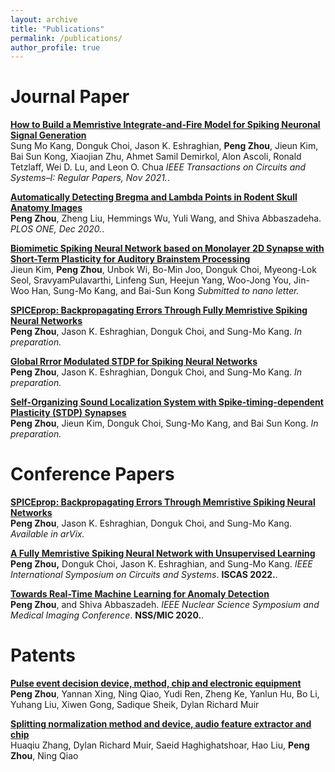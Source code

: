 ```yaml
---
layout: archive
title: "Publications"
permalink: /publications/
author_profile: true
---
```


# Journal Paper
<b>[How to Build a Memristive Integrate-and-Fire Model for Spiking Neuronal Signal Generation](https://ieeexplore.ieee.org/document/9618724)</b> <br> 
Sung Mo Kang, Donguk Choi, Jason K. Eshraghian, <b>Peng Zhou</b>, Jieun Kim, Bai Sun Kong, Xiaojian Zhu, Ahmet Samil Demirkol, Alon Ascoli, Ronald Tetzlaff, Wei D. Lu, and Leon O. Chua
<i>IEEE Transactions on Circuits and Systems–I: Regular Papers, Nov 2021.</i>.

<b>[Automatically Detecting Bregma and Lambda Points in Rodent Skull Anatomy Images](https://journals.plos.org/plosone/article?id=10.1371/journal.pone.0244378)</b> <br> 
<b>Peng Zhou</b>, Zheng Liu, Hemmings Wu, Yuli Wang, and Shiva Abbaszadeha.
<i>PLOS ONE, Dec 2020.</i>.

<b>[Biomimetic Spiking Neural Network based on Monolayer 2D Synapse with Short-Term Plasticity for Auditory Brainstem Processing]()</b> <br> 
Jieun Kim, <b>Peng Zhou</b>, Unbok Wi, Bo-Min Joo, Donguk Choi, Myeong-Lok Seol, SravyamPulavarthi, Linfeng Sun, Heejun Yang, Woo-Jong You, Jin-Woo Han, Sung-Mo Kang, and Bai-Sun Kong
<i>Submitted to nano letter.</i>

<b>[SPICEprop: Backpropagating Errors Through Fully Memristive Spiking Neural Networks]()</b> <br> 
<b>Peng Zhou</b>, Jason K. Eshraghian, Donguk Choi, and Sung-Mo Kang.
<i>In preparation.</i>

<b>[Global Rrror Modulated STDP for Spiking Neural Networks]()</b> <br> 
<b>Peng Zhou</b>, Jason K. Eshraghian, Donguk Choi, and Sung-Mo Kang.
<i>In preparation.</i>

<b>[Self-Organizing Sound Localization System with Spike-timing-dependent Plasticity (STDP) Synapses]()</b> <br> 
<b>Peng Zhou</b>, Jieun Kim, Donguk Choi, Sung-Mo Kang, and Bai Sun Kong.
<i>In preparation.</i>

# Conference Papers
<b>[SPICEprop: Backpropagating Errors Through Memristive Spiking Neural Networks](https://arxiv.org/abs/2203.01426)</b> <br> 
<b>Peng Zhou</b>, Jason K. Eshraghian, Donguk Choi, and Sung-Mo Kang.
<i>Available in arVix.</i>

<b>[A Fully Memristive Spiking Neural Network with Unsupervised Learning](https://arxiv.org/abs/2203.01416)</b> <br> 
<b>Peng Zhou,</b> Donguk Choi, Jason K. Eshraghian, and Sung-Mo Kang.
<i> IEEE International Symposium on Circuits and Systems</i>. <b>ISCAS 2022.</b>.

<b>[Towards Real-Time Machine Learning for Anomaly Detection](https://ieeexplore.ieee.org/abstract/document/9507937)</b> <br> 
<b>Peng Zhou</b>, and Shiva Abbaszadeh.
<i> IEEE Nuclear Science Symposium and Medical Imaging Conference</i>. <b>NSS/MIC 2020.</b>.

# Patents
<b>[Pulse event decision device, method, chip and electronic equipment](https://patents.google.com/patent/CN113902106B/en?oq=CN113902106B)</b> <br> 
<b>Peng Zhou</b>, Yannan Xing, Ning Qiao, Yudi Ren, Zheng Ke, Yanlun Hu, Bo Li, Yuhang Liu, Xiwen Gong, Sadique Sheik, Dylan Richard Muir

<b>[Splitting normalization method and device, audio feature extractor and chip](https://patents.google.com/patent/CN114093377A/en?oq=CN114093377A)</b> <br> 
Huaqiu Zhang, Dylan Richard Muir, Saeid Haghighatshoar, Hao Liu, <b>Peng Zhou</b>, Ning Qiao
